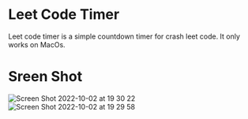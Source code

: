 # Leet Code Timer
Leet code timer is a simple countdown timer for crash leet code.
It only works on MacOs.

# Sreen Shot

![Screen Shot 2022-10-02 at 19 30 22](https://user-images.githubusercontent.com/44286349/193451888-3bf12d40-951b-4835-b097-052e0346df5f.png)
![Screen Shot 2022-10-02 at 19 29 58](https://user-images.githubusercontent.com/44286349/193451884-f2623946-7e1f-4ab2-abe2-8df766f7cd07.png)
